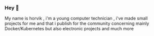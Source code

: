 ### Hey 🗿
My name is horvik , i'm a young computer technician ,  i've made small projects for me and that i publish for the community concerning mainly Docker/Kubernetes but also electronic projects and much more 
